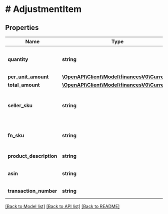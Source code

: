 # # AdjustmentItem

## Properties

Name | Type | Description | Notes
------------ | ------------- | ------------- | -------------
**quantity** | **string** | Represents the number of units in the seller&#39;s inventory when the AdustmentType is FBAInventoryReimbursement. | [optional]
**per_unit_amount** | [**\OpenAPI\Client\Model\financesV0\Currency**](Currency.md) |  | [optional]
**total_amount** | [**\OpenAPI\Client\Model\financesV0\Currency**](Currency.md) |  | [optional]
**seller_sku** | **string** | The seller SKU of the item. The seller SKU is qualified by the seller&#39;s seller ID, which is included with every call to the Selling Partner API. | [optional]
**fn_sku** | **string** | A unique identifier assigned to products stored in and fulfilled from a fulfillment center. | [optional]
**product_description** | **string** | A short description of the item. | [optional]
**asin** | **string** | The Amazon Standard Identification Number (ASIN) of the item. | [optional]
**transaction_number** | **string** | The transaction number that is related to the adjustment. | [optional]

[[Back to Model list]](../../README.md#models) [[Back to API list]](../../README.md#endpoints) [[Back to README]](../../README.md)
